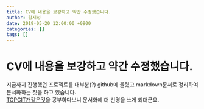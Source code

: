 ```yaml
---
title: CV에 내용을 보강하고 약간 수정했습니다.
author: 함지성
date: 2019-05-20 12:00:00 +0900
categories: []
tags: []
---
```

# CV에 내용을 보강하고 약간 수정했습니다.

지금까지 진행했던 프로젝트를 대부분(?) github에 올렸고 markdown문서로 정리하여 문서화하는 짓을 하고 있습니다.  
[TOPCIT~~개같은것~~](https://github.com/hgs3896/TOPCIT-stduynotes)을 공부하다보니 문서화에 더 신경을 쓰게 되더군요.